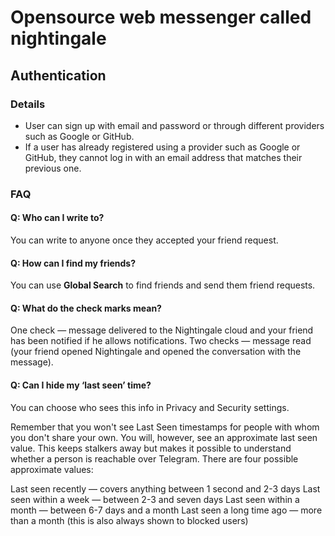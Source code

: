 # Opensource web messenger called nightingale

## Authentication

### Details

* User can sign up with email and password or through different providers such as Google or GitHub.
* If a user has already registered using a provider such as Google or GitHub, they cannot log in with an email address that matches their previous one.

### FAQ

#### Q: Who can I write to?

You can write to anyone once they accepted your friend request.

#### Q: How can I find my friends?

You can use **Global Search** to find friends and send them friend requests.

#### Q: What do the check marks mean?

One check — message delivered to the Nightingale cloud and your friend has been notified if he allows notifications.
Two checks — message read (your friend opened Nightingale and opened the conversation with the message).

#### Q: Can I hide my ‘last seen’ time?

You can choose who sees this info in Privacy and Security settings.

Remember that you won't see Last Seen timestamps for people with whom you don't share your own. You will, however, see
an approximate last seen value. This keeps stalkers away but makes it possible to understand whether a person is
reachable over Telegram. There are four possible approximate values:

Last seen recently — covers anything between 1 second and 2-3 days
Last seen within a week — between 2-3 and seven days
Last seen within a month — between 6-7 days and a month
Last seen a long time ago — more than a month (this is also always shown to blocked users)
